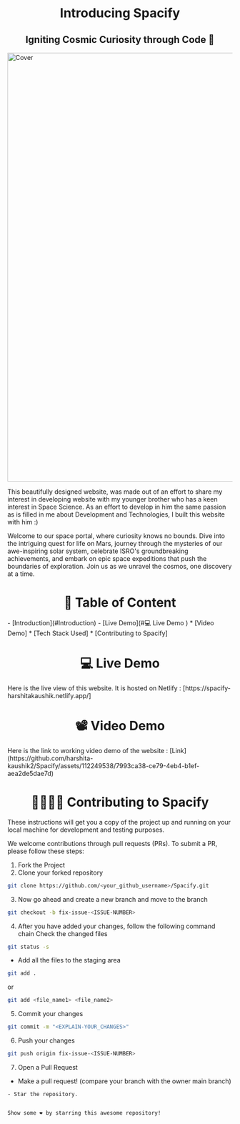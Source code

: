 <h1 align="center" font-size="12">Introducing Spacify</h1>
<h2 align="center" font-size="10">Igniting Cosmic Curiosity through Code 🚀</h2>

<img width="960" alt="Cover" src="https://github.com/harshita-kaushik2/Spacify/assets/112249538/ee63725c-da8b-4bcd-baa8-b89bee719a02">

This beautifully designed website, was made out of an effort to share my interest in developing website with my younger brother who has a keen interest in Space Science. As an effort to develop in him the same passion as is filled in me about Development and Technologies, I built this website with him :)

Welcome to our space portal, where curiosity knows no bounds. Dive into the intriguing quest for life on Mars, journey through the mysteries of our awe-inspiring solar system, celebrate ISRO's groundbreaking achievements, and embark on epic space expeditions that push the boundaries of exploration. Join us as we unravel the cosmos, one discovery at a time.

<div align="center"><h1>📃 Table of Content</h1></div>
- [Introduction](#Introduction)
- [Live Demo](#💻 Live Demo )
* [Video Demo]
* [Tech Stack Used]
* [Contributing to Spacify]

<div align="center"><h1>💻 Live Demo </h1></div>
Here is the live view of this website. It is hosted on Netlify : [https://spacify-harshitakaushik.netlify.app/]

<div align="center"><h1>📽️ Video Demo</h1></div>
Here is the link to working video demo of the website : [Link] (https://github.com/harshita-kaushik2/Spacify/assets/112249538/7993ca38-ce79-4eb4-b1ef-aea2de5dae7d)


<div align="center"><h1>🫱🏻‍🫲🏻 Contributing to Spacify </h1></div>
These instructions will get you a copy of the project up and running on your local machine for development and testing purposes.

We welcome contributions through pull requests (PRs). To submit a PR, please follow these steps:

1. Fork the Project
2. Clone your forked repository

```sh
git clone https://github.com/<your_github_username>/Spacify.git
```

3. Now go ahead and create a new branch and move to the branch

```sh
git checkout -b fix-issue-<ISSUE-NUMBER>
```

4. After you have added your changes, follow the following command chain
   Check the changed files

```sh
git status -s
```

- Add all the files to the staging area

```sh
git add .
```

or

```sh
git add <file_name1> <file_name2>
```

5. Commit your changes

```sh
git commit -m "<EXPLAIN-YOUR_CHANGES>"
```

6. Push your changes

```sh
git push origin fix-issue-<ISSUE-NUMBER>
```

7. Open a Pull Request

- Make a pull request! (compare your branch with the owner main branch)
```
- Star the repository.


Show some ❤️ by starring this awesome repository!

